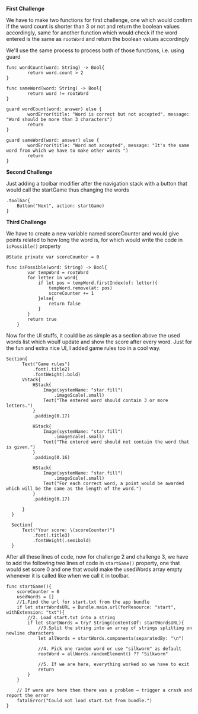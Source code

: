 ****First Challenge****

 We have to make two functions for first challenge, one which would confirm if the word count is shorter than 3 or not and return the boolean values accordingly, same for another function
 which would check if the word entered is the same as ```rootWord``` and return the boolean values accordingly

 We'll use the same process to process both of those functions, i.e. using guard
```
func wordCount(word: String) -> Bool{
        return word.count > 2
}
```

```  
func sameWord(word: String) -> Bool{
        return word != rootWord
}
```

```
guard wordCount(word: answer) else {
        wordError(title: "Word is correct but not accepted", message: "Word should be more than 3 characters")
        return
}
```

```
guard sameWord(word: answer) else {
        wordError(title: "Word not accepted", message: "It's the same word from which we have to make other words ")
        return
}
```



****Second Challenge****

Just adding a toolbar modifier after the navigation stack with a button that would call the startGame thus changing the words
```
.toolbar{
    Button("Next", action: startGame)
}
```



****Third Challenge****

We have to create a new variable named scoreCounter and would give points related to how long the word is, for which would write the code in ```isPossible()``` property
```
@State private var scoreCounter = 0
```

```
func isPossible(word: String) -> Bool{
        var tempWord = rootWord
        for letter in word{
            if let pos = tempWord.firstIndex(of: letter){
                tempWord.remove(at: pos)
                scoreCounter += 1
            }else{
                return false
            }
        }
        return true
    }

```

Now for the UI stuffs, it could be as simple as a section above the used words list which woulf update and show the score after every word.
Just for the fun and extra nice UI, I added game rules too in a cool way.

```
Section{
      Text("Game rules")
          .font(.title2)
          .fontWeight(.bold)
      VStack{
          HStack{
              Image(systemName: "star.fill")
                  .imageScale(.small)
              Text("The entered word should contain 3 or more letters.")
          }
          .padding(0.17)
          
          HStack{
              Image(systemName: "star.fill")
                  .imageScale(.small)
              Text("The entered word should not contain the word that is given.")
          }
          .padding(0.16)
          
          HStack{
              Image(systemName: "star.fill")
                  .imageScale(.small)
              Text("For each correct word, a point would be awarded which will be the same as the length of the word.")
          }
          .padding(0.17)
          
      }
  }
  
  Section{
      Text("Your score: \(scoreCounter)")
          .font(.title3)
          .fontWeight(.semibold)
  }
```


After all these lines of code, now for challenge 2 and challenge 3, we have to add the following two lines of code in ```startGame()``` property, one that would set score 0 and one that would make the usedWords array empty whenever it is called like when we call it in toolbar.
```
func startGame(){
    scoreCounter = 0
    usedWords = []
    //1.Find the url for start.txt from the app bundle
    if let startWordsURL = Bundle.main.url(forResource: "start", withExtension: "txt"){
        //2. Load start.txt into a string
        if let startWords = try? String(contentsOf: startWordsURL){
            //3.Split the string into an array of strings splitting on newline characters
            let allWords = startWords.components(separatedBy: "\n")
            
            //4. Pick one random word or use "silkworm" as default
            rootWord = allWords.randomElement() ?? "Silkworm"
            
            //5. If we are here, everything worked so we have to exit
            return
        }
    }
    
    // If were are here then there was a problem – trigger a crash and report the error
    fatalError("Could not load start.txt from bundle.")
}
```

